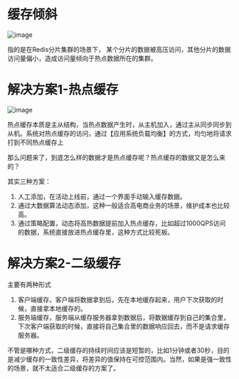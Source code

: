 # 缓存倾斜

![image](https://user-images.githubusercontent.com/48977889/195506370-65fa4837-3e95-41fd-a206-d49fd7253a15.png)

指的是在Redis分片集群的场景下， 某个分片的数据被高压访问，其他分片的数据访问量偏小，造成访问量倾向于热点数据所在的集群。

# 解决方案1-热点缓存

![image](https://user-images.githubusercontent.com/48977889/195506466-d987d8c0-91d8-4328-9df9-a9bc0df73264.png)

热点缓存本质是主从结构，当热点数据产生时，从主机加入，通过主从同步同步到从机。系统对热点缓存的访问，通过【应用系统负载均衡】的方式，均匀地将请求打到不同热点缓存上

那么问题来了，到底怎么样的数据才是热点缓存呢？热点缓存的数据又是怎么来的？

其实三种方案：

1. 人工添加，在活动上线前，通过一个界面手动输入缓存数据。
2. 通过大数据算法动态添加，这种一般适合高电商业务的场景，维护成本也比较高。
3. 通过策略配置，动态将高热数据提前加入热点缓存，比如超过1000QPS访问的数据，系统直接放进热点缓存里，这种方式比较死板。

# 解决方案2-二级缓存

主要有两种形式
1. 客户端缓存，客户端将数据拿到后，先在本地缓存起来，用户下次获取的时候，直接拿本地缓存的。
2. 服务端缓存，服务端从缓存服务器拿到数据后，将数据缓存到自己的集合里，下次客户端获取的时候，直接将自己集合里的数据响应回去，而不是请求缓存服务器。

不管是哪种方式，二级缓存的持续时间应该是短暂的，比如1分钟或者30秒，目的是减少缓存的一致性差异，将差异的值保持在可控范围内。当然，如果是强一致性的场景，就不太适合二级缓存的方案了。
